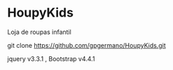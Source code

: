 # HoupyKids
Loja de roupas infantil 

git clone https://github.com/gpgermano/HoupyKids.git

jquery v3.3.1 ,
Bootstrap v4.4.1 
